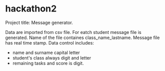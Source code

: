 # hackathon2
Project title: Message generator.

Data are imported from csv file. For eatch student message file is generated. Name of the file containes class_name_lastname. 
Message file has real time stamp. Data control includes:
- name and surname capital letter
- student's class always digit and letter
- remaining tasks and score is digit.
